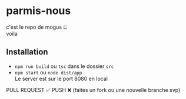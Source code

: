 # parmis-nous
c'est le repo de mogus ඞ  
voila

## Installation
- `npm run build` ou `tsc` dans le dossier `src`  
- `npm start` ou `node dist/app`  
Le server est sur le port 8080 en local  

PULL REQUEST ✅ PUSH ❌ (faites un fork ou une nouvelle branche svp)